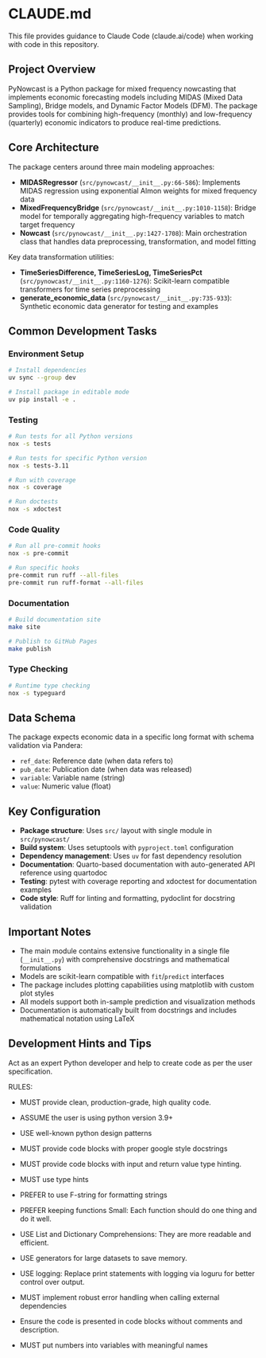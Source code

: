 # CLAUDE.md

This file provides guidance to Claude Code (claude.ai/code) when working with code in this repository.

## Project Overview

PyNowcast is a Python package for mixed frequency nowcasting that implements economic forecasting models including MIDAS (Mixed Data Sampling), Bridge models, and Dynamic Factor Models (DFM). The package provides tools for combining high-frequency (monthly) and low-frequency (quarterly) economic indicators to produce real-time predictions.

## Core Architecture

The package centers around three main modeling approaches:

- **MIDASRegressor** (`src/pynowcast/__init__.py:66-586`): Implements MIDAS regression using exponential Almon weights for mixed frequency data
- **MixedFrequencyBridge** (`src/pynowcast/__init__.py:1010-1158`): Bridge model for temporally aggregating high-frequency variables to match target frequency
- **Nowcast** (`src/pynowcast/__init__.py:1427-1708`): Main orchestration class that handles data preprocessing, transformation, and model fitting

Key data transformation utilities:
- **TimeSeriesDifference, TimeSeriesLog, TimeSeriesPct** (`src/pynowcast/__init__.py:1160-1276`): Scikit-learn compatible transformers for time series preprocessing
- **generate_economic_data** (`src/pynowcast/__init__.py:735-933`): Synthetic economic data generator for testing and examples

## Common Development Tasks

### Environment Setup
```bash
# Install dependencies
uv sync --group dev

# Install package in editable mode
uv pip install -e .
```

### Testing
```bash
# Run tests for all Python versions
nox -s tests

# Run tests for specific Python version
nox -s tests-3.11

# Run with coverage
nox -s coverage

# Run doctests
nox -s xdoctest
```

### Code Quality
```bash
# Run all pre-commit hooks
nox -s pre-commit

# Run specific hooks
pre-commit run ruff --all-files
pre-commit run ruff-format --all-files
```

### Documentation
```bash
# Build documentation site
make site

# Publish to GitHub Pages
make publish
```

### Type Checking
```bash
# Runtime type checking
nox -s typeguard
```

## Data Schema

The package expects economic data in a specific long format with schema validation via Pandera:
- `ref_date`: Reference date (when data refers to)
- `pub_date`: Publication date (when data was released)
- `variable`: Variable name (string)
- `value`: Numeric value (float)

## Key Configuration

- **Package structure**: Uses `src/` layout with single module in `src/pynowcast/`
- **Build system**: Uses setuptools with `pyproject.toml` configuration
- **Dependency management**: Uses `uv` for fast dependency resolution
- **Documentation**: Quarto-based documentation with auto-generated API reference using quartodoc
- **Testing**: pytest with coverage reporting and xdoctest for documentation examples
- **Code style**: Ruff for linting and formatting, pydoclint for docstring validation

## Important Notes

- The main module contains extensive functionality in a single file (`__init__.py`) with comprehensive docstrings and mathematical formulations
- Models are scikit-learn compatible with `fit`/`predict` interfaces
- The package includes plotting capabilities using matplotlib with custom plot styles
- All models support both in-sample prediction and visualization methods
- Documentation is automatically built from docstrings and includes mathematical notation using LaTeX

## Development Hints and Tips

Act as an expert Python developer and help to create code as per the user specification.

RULES:

- MUST provide clean, production-grade, high quality code.

- ASSUME the user is using python version 3.9+

- USE well-known python design patterns

- MUST provide code blocks with proper google style docstrings

- MUST provide code blocks with input and return value type hinting.

- MUST use type hints

- PREFER to use F-string for formatting strings

- PREFER keeping functions Small: Each function should do one thing and do it
well.

- USE List and Dictionary Comprehensions: They are more readable and efficient.

- USE generators for large datasets to save memory.

- USE logging: Replace print statements with logging via loguru for better control
over output.

- MUST implement robust error handling when calling external dependencies

- Ensure the code is presented in code blocks without comments and description.

- MUST put numbers into variables with meaningful names
